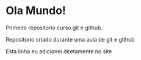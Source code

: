# Ola Mundo!
 Primeiro repositorio curso git e github.

 Repositorio criado durante uma aula de git e github

 Esta linha eu adicionei diretamente no site
 
